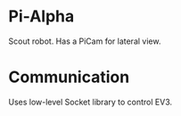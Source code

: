 Pi-Alpha
========

Scout robot. Has a PiCam for lateral view.

Communication
=============
Uses low-level Socket library to control EV3.  

